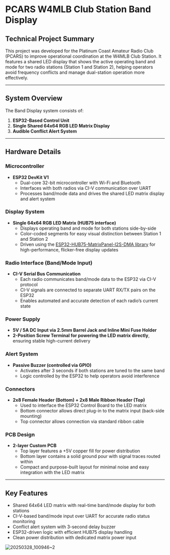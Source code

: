 # PCARS W4MLB Club Station Band Display

## Technical Project Summary

This project was developed for the Platinum Coast Amateur Radio Club (PCARS) to improve operational coordination at the W4MLB Club Station. It features a shared LED display that shows the active operating band and mode for two radio stations (Station 1 and Station 2), helping operators avoid frequency conflicts and manage dual-station operation more effectively.

---

## System Overview

The Band Display system consists of:

1. **ESP32-Based Control Unit**  
2. **Single Shared 64x64 RGB LED Matrix Display**  
3. **Audible Conflict Alert System**

---

## Hardware Details

### Microcontroller
- **ESP32 DevKit V1**
  - Dual-core 32-bit microcontroller with Wi-Fi and Bluetooth
  - Interfaces with both radios via CI-V communication over UART
  - Processes band/mode data and drives the shared LED matrix display and alert system

### Display System
- **Single 64x64 RGB LED Matrix (HUB75 interface)**
  - Displays operating band and mode for both stations side-by-side
  - Color-coded segments for easy visual distinction between Station 1 and Station 2
  - Driven using the [ESP32-HUB75-MatrixPanel-I2S-DMA library](https://github.com/mrfaptastic/ESP32-HUB75-MatrixPanel-I2S-DMA) for high-performance, flicker-free display updates

### Radio Interface (Band/Mode Input)
- **CI-V Serial Bus Communication**
  - Each radio communicates band/mode data to the ESP32 via CI-V protocol
  - CI-V signals are connected to separate UART RX/TX pairs on the ESP32
  - Enables automated and accurate detection of each radio’s current state

### Power Supply
- **5V / 5A DC Input via 2.5mm Barrel Jack and Inline Mini Fuse Holder**
- **2-Position Screw Terminal for powering the LED matrix directly**, ensuring stable high-current delivery

### Alert System
- **Passive Buzzer (controlled via GPIO)**
  - Activates after 3 seconds if both stations are tuned to the same band
  - Logic controlled by the ESP32 to help operators avoid interference

### Connectors
- **2x8 Female Header (Bottom) + 2x8 Male Ribbon Header (Top)**
  - Used to interface the ESP32 Control Board to the LED matrix
  - Bottom connector allows direct plug-in to the matrix input (back-side mounting)
  - Top connector allows connection via standard ribbon cable

### PCB Design
- **2-layer Custom PCB**
  - Top layer features a +5V copper fill for power distribution
  - Bottom layer contains a solid ground pour with signal traces routed within
  - Compact and purpose-built layout for minimal noise and easy integration with the LED matrix

---

## Key Features
- Shared 64x64 LED matrix with real-time band/mode display for both stations  
- CI-V-based band/mode input over UART for accurate radio status monitoring  
- Conflict alert system with 3-second delay buzzer  
- ESP32-driven logic with efficient HUB75 display handling  
- Clean power distribution with dedicated matrix power input



![20250328_100946~2](https://github.com/user-attachments/assets/d5262754-5991-46af-958d-b24738c66b2d)
